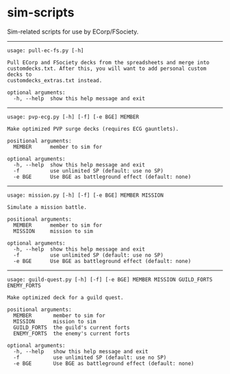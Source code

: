 # sim-scripts
Sim-related scripts for use by ECorp/FSociety.

----
	usage: pull-ec-fs.py [-h]
	
	Pull ECorp and FSociety decks from the spreadsheets and merge into
	customdecks.txt. After this, you will want to add personal custom decks to
	customdecks_extras.txt instead.

	optional arguments:
	  -h, --help  show this help message and exit

----
	usage: pvp-ecg.py [-h] [-f] [-e BGE] MEMBER

	Make optimized PVP surge decks (requires ECG gauntlets).

	positional arguments:
	  MEMBER      member to sim for

	optional arguments:  
	  -h, --help  show this help message and exit  
	  -f          use unlimited SP (default: use no SP)  
	  -e BGE      Use BGE as battleground effect (default: none)

----
	usage: mission.py [-h] [-f] [-e BGE] MEMBER MISSION

	Simulate a mission battle.

	positional arguments:
	  MEMBER      member to sim for
	  MISSION     mission to sim

	optional arguments:
	  -h, --help  show this help message and exit
	  -f          use unlimited SP (default: use no SP)
	  -e BGE      Use BGE as battleground effect (default: none)

----
	usage: guild-quest.py [-h] [-f] [-e BGE] MEMBER MISSION GUILD_FORTS ENEMY_FORTS

	Make optimized deck for a guild quest.

	positional arguments:
	  MEMBER       member to sim for
	  MISSION      mission to sim
	  GUILD_FORTS  the guild's current forts
	  ENEMY_FORTS  the enemy's current forts

	optional arguments:  
	  -h, --help   show this help message and exit  
	  -f           use unlimited SP (default: use no SP)  
	  -e BGE       Use BGE as battleground effect (default: none)
